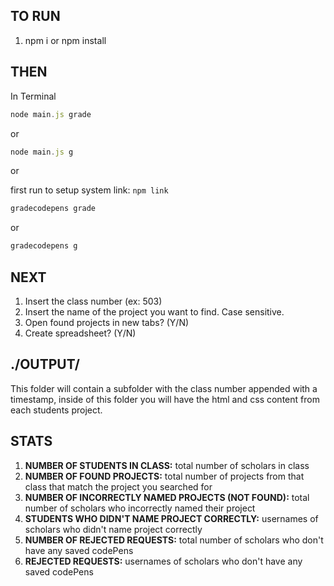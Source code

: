 ## TO RUN

1.  npm i or npm install

## THEN

In Terminal

```javascript
node main.js grade
```

or

```javascript
node main.js g
```

or

first run to setup system link: `npm link`

```javascript
gradecodepens grade
```

or

```javascript
gradecodepens g
```

## NEXT

1.  Insert the class number (ex: 503)
2.  Insert the name of the project you want to find. Case sensitive.
3.  Open found projects in new tabs? (Y/N)
4.  Create spreadsheet? (Y/N)

## ./OUTPUT/

This folder will contain a subfolder with the class number appended with a timestamp, inside of this folder you will have the html and css content from each students project.

## STATS

1.  **NUMBER OF STUDENTS IN CLASS:** total number of scholars in class
2.  **NUMBER OF FOUND PROJECTS:** total number of projects from that class that match the project you searched for
3.  **NUMBER OF INCORRECTLY NAMED PROJECTS (NOT FOUND):** total number of scholars who incorrectly named their project
4.  **STUDENTS WHO DIDN'T NAME PROJECT CORRECTLY:** usernames of scholars who didn't name project correctly
5.  **NUMBER OF REJECTED REQUESTS:** total number of scholars who don't have any saved codePens
6.  **REJECTED REQUESTS:** usernames of scholars who don't have any saved codePens
